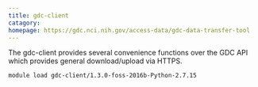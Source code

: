 ```yaml
---
title: gdc-client
catagory:  
homepage: https://gdc.nci.nih.gov/access-data/gdc-data-transfer-tool
---
```

The gdc-client provides several convenience functions over the GDC API which provides general download/upload via HTTPS.
```
module load gdc-client/1.3.0-foss-2016b-Python-2.7.15
```
